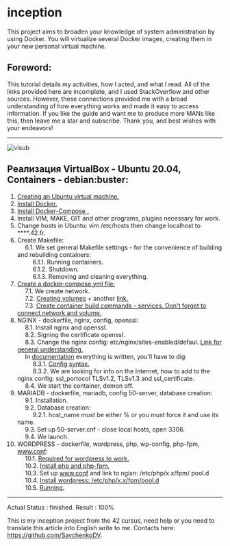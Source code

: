 # inception
This project aims to broaden your knowledge of system administration by using Docker. You will virtualize several Docker images, creating them in your new personal virtual machine.

Foreword:
---------------------------------------------------------------------------------------------------------------------------------

This tutorial details my activities, how I acted, and what I read. All of the links provided here are incomplete, and I used StackOverflow and other sources. However, these connections provided me with a broad understanding of how everything works and made it easy to access information. If you like the guide and want me to produce more MANs like this, then leave me a star and subscribe. Thank you, and best wishes with your endeavors!

---------------------------------------------------------------------------------------------------------------------------------

<img alt="visub"  src="https://user-images.githubusercontent.com/78852244/126368155-d1450b9c-82f4-41b4-a41d-28ebe119f6b6.png">

Реализация VirtualBox - Ubuntu 20.04, Containers - debian:buster:
---------------------------------------------------------------------------------------------------------------------------------
1. <a href="https://losst.ru/kak-polzovatsya-virtualbox#2_%D0%A1%D0%BE%D0%B7%D0%B4%D0%B0%D0%BD%D0%B8 %D0%B5_%D0%B2%D0%B8%D1%80%D1%82%D1%83%D0%B0%D0%BB%D1%8C%D0%BD%D0%BE%D0%B9_%D0 %BC%D0%B0%D1%88%D0%B8%D0%BD%D1%8B">Creating an Ubuntu virtual machine.</a>
2. <a href="https://www.digitalocean.com/community/tutorials/how-to-install-and-use-docker-on-ubuntu-20-04-en">Install Docker.</a >
3. <a href="https://www.digitalocean.com/community/tutorials/how-to-install-and-use-docker-compose-on-ubuntu-20-04-en">Install Docker-Compose .</a>
4. Install VIM, MAKE, GIT and other programs, plugins necessary for work.
5. Change hosts in Ubuntu: vim /etc/hosts then change localhost to ****.42.fr.
6. Create Makefile:<br>
&emsp; 6.1. We set general Makefile settings - for the convenience of building and rebuilding containers:<br>
&emsp; &emsp; 6.1.1. Running containers.<br>
&emsp; &emsp; 6.1.2. Shutdown.<br>
&emsp; &emsp; 6.1.3. Removing and cleaning everything.
7. <a href="https://dker.ru/docs/docker-compose/compose-file-reference">Create a docker-compose.yml file:</a><br>
&emsp; 7.1. We create network. <br>
&emsp; 7.2. <a href="https://docs.docker.com/storage/volumes/">Creating volumes</a> + another <a href="https://github.com/compose-spec/compose-spec /blob/master/spec.md#volumes-top-level-element">link.</a><br>
&emsp; 7.3. <a href="https://dker.ru/docs/docker-compose/compose-file-reference">Create container build commands - services. Don't forget to connect network and volume.</a><br>
8. NGINX - dockerfile, nginx, config, openssl:<br>
&emsp; 8.1. Install nginx and openssl.<br>
&emsp; 8.2. Signing the certificate openssl.<br>
&emsp; 8.3. Change the nginx config: etc/nginx/sites-enabled/defaul. <a href="https://serveradmin.ru/ustanovka-i-nastrojka-nginx/">Link for general understanding.</a> <br>
&emsp; In <a href="https://nginx.org/en/docs//">documentation</a> everything is written, you'll have to dig:<br>
&emsp; &emsp; 8.3.1. <a href="https://nginx.org/en/docs/beginners_guide.html">Config syntax.</a><br>
&emsp; &emsp; 8.3.2. We are looking for info on the Internet, how to add to the nginx config: ssl_portocol TLSv1.2, TLSv1.3 and ssl_certificate.<br>
&emsp; 8.4. We start the container, demon off.
9. MARIADB - dockerfile, mariadb, config 50-server, database creation:<br>
&emsp; 9.1. Installation. <br>
&emsp; 9.2. Database creation:<br>
&emsp; &emsp; 9.2.1. host_name must be either % or you must force it and use its name.<br>
&emsp; 9.3. Set up 50-server.cnf - close local hosts, open 3306.<br>
&emsp; 9.4. We launch.
10. WORDPRESS - dockerfile, wordpress, php, wp-config, php-fpm, www.conf: <br>
&emsp; 10.1. <a href="https://en.wordpress.org/about/requirements/">Required for wordpress to work.</a> <br>
&emsp; 10.2. <a href="http://xandeadx.ru/blog/php/866">Install php and php-fpm.</a><br>
&emsp; 10.3. Set up <a href="https://www.php.net/manual/ru/install.fpm.configuration.php">www.conf</a> and link to ngixn: /etc/php/x.x/fpm/ pool.d<br>
&emsp; 10.4. <a href="https://codex.wordpress.org/%D0%A3%D1%81%D1%82%D0%B0%D0%BD%D0%BE%D0%B2%D0%BA%D0% B0_WordPress#Using_the_MySQL_Client) - wp-config (https://techlist.top/ustanovka-wordpress-odnoj-knopkoj/">Install wordpress: /etc/php/x.x/fpm/pool.d</a> <br>
&emsp; 10.5. <a href="https://linux.die.net/man/8/php-fpm">Running.</a>
---------------------------------------------------------------------------------------------------------------------------------
Actual Status : finished.
Result : 100%

This is my inception project from the 42 cursus, need help or
you need to translate this article into English write to me.
Contacts here: https://github.com/SavchenkoDV.

